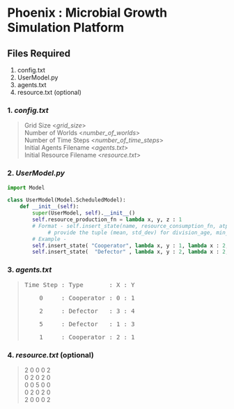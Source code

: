 # Phoenix : Microbial Growth Simulation Platform

## Files Required
1. config.txt<br>
2. UserModel.py<br>
3. agents.txt<br>
4. resource.txt (optional)

### 1. *config.txt*
>Grid Size <*grid_size*><br>
>Number of Worlds <*number_of_worlds*><br>
>Number of Time Steps <*number_of_time_steps*><br>
>Initial Agents Filename <*agents.txt*><br>
>Initial Resource Filename <*resource.txt*><br>

### 2. *UserModel.py*
```python
import Model

class UserModel(Model.ScheduledModel):
	def __init__(self):
		super(UserModel, self).__init__()
		self.resource_production_fn = lambda x, y, z : 1 
		# Format - self.insert_state(name, resource_consumption_fn, atp_production_fn, division_age, min_atp_req_to_divide, no_of_div_before_death)
			 # provide the tuple (mean, std_dev) for division_age, min_atp_req_to_divide, no_of_div_before_death.
		# Example -
		self.insert_state( "Cooperator", lambda x, y : 1, lambda x : 2, (4, 1), (3, 1), (5, 3) )
		self.insert_state(  "Defector" , lambda x, y : 2, lambda x : 2, (3, 1), (5, 2), (6, 2) )
```

### 3. *agents.txt*
><pre>Time Step : Type       : X : Y</pre>
><pre>    0     : Cooperator : 0 : 1</pre>
><pre>    2     : Defector   : 3 : 4</pre>
><pre>    5     : Defector   : 1 : 3</pre>
><pre>    1     : Cooperator : 2 : 1</pre>


### 4. *resource.txt* (optional)
>2 0 0 0 2<br>
>0 2 0 2 0<br>
>0 0 5 0 0<br>
>0 2 0 2 0<br>
>2 0 0 0 2<br>

